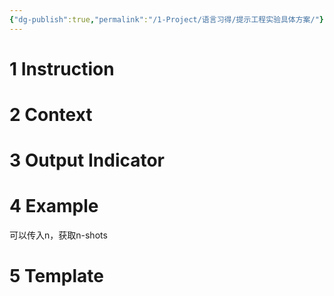 ```yaml
---
{"dg-publish":true,"permalink":"/1-Project/语言习得/提示工程实验具体方案/"}
---
```


# 1 Instruction
# 2 Context
# 3 Output Indicator
# 4 Example
可以传入n，获取n-shots
# 5 Template
